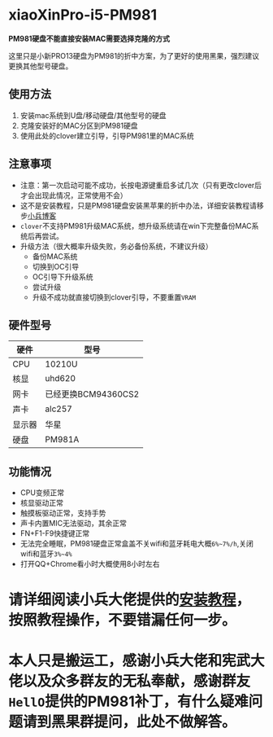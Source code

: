 # xiaoXinPro-i5-PM981
**PM981硬盘不能直接安装MAC需要选择克隆的方式**

这里只是小新PRO13硬盘为PM981的折中方案，为了更好的使用黑果，强烈建议更换其他型号硬盘。


使用方法
---
1. 安装mac系统到U盘/移动硬盘/其他型号的硬盘
2. 克隆安装好的MAC分区到PM981硬盘
3. 使用此处的clover建立引导，引导PM981里的MAC系统

注意事项
---
* 注意：第一次启动可能不成功，长按电源键重启多试几次（只有更改clover后才会出现此情况，正常使用不会）
* 这不是安装教程，只是PM981硬盘安装黑苹果的折中办法，详细安装教程请移步[小兵博客](https://blog.daliansky.net/Lenovo-Xiaoxin-PRO-13-2019-and-macOS-Catalina-Installation-Tutorial.html)
* `clover`不支持PM981升级MAC系统，想升级系统请在win下完整备份MAC系统后再尝试。
* 升级方法（很大概率升级失败，务必备份系统，不建议升级）
  * 备份MAC系统
  * 切换到OC引导
  * OC引导下升级系统
  * 尝试升级
  * 升级不成功就直接切换到clover引导，不要重置`VRAM`


硬件型号
---

|硬件|型号|
| --- | --- |
|CPU|10210U|
|核显|uhd620|
|网卡|已经更换BCM94360CS2|
|声卡|alc257|
|显示器|华星|
|硬盘|PM981A|

功能情况
---
* CPU变频正常
* 核显驱动正常
* 触摸板驱动正常，支持手势
* 声卡内置MIC无法驱动，其余正常
* FN+F1-F9快捷键正常
* 无法完全睡眠，PM981硬盘正常盒盖不关wifi和蓝牙耗电大概`6%~7%/h`,关闭wifi和蓝牙`3%~4%`
* 打开QQ+Chrome看小时大概使用8小时左右

# 请详细阅读小兵大佬提供的[安装教程](https://blog.daliansky.net/Lenovo-Xiaoxin-PRO-13-2019-and-macOS-Catalina-Installation-Tutorial.html)，按照教程操作，不要错漏任何一步。

# 本人只是搬运工，感谢小兵大佬和宪武大佬以及众多群友的无私奉献，感谢群友`HellO`提供的PM981补丁，有什么疑难问题请到黑果群提问，此处不做解答。
